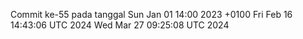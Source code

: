Commit ke-55 pada tanggal Sun Jan 01 14:00 2023 +0100
Fri Feb 16 14:43:06 UTC 2024
Wed Mar 27 09:25:08 UTC 2024
